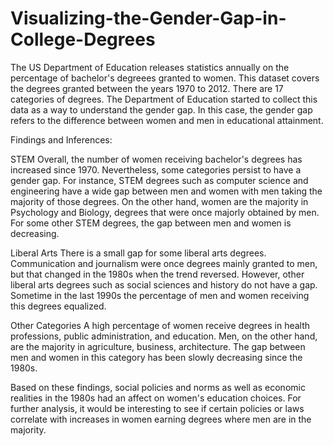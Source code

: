 # Visualizing-the-Gender-Gap-in-College-Degrees

The US Department of Education releases statistics annually on the percentage of bachelor's degreees granted to women. This dataset covers the degrees granted between the years 1970 to 2012. There are 17 categories of degrees. The Department of Education started to collect this data as a way to understand the gender gap. In this case, the gender gap refers to the difference between women and men in educational attainment. 


Findings and Inferences:

STEM
Overall, the number of women receiving bachelor's degrees has increased since 1970. Nevertheless, some categories persist to have a gender gap. For instance, STEM degrees such as computer science and engineering have a wide gap between men and women with men taking the majority of those degrees. On the other hand, women are the majority in Psychology and Biology, degrees that were once majorly obtained by men. For some other STEM degrees, the gap between men and women is decreasing. 

Liberal Arts
There is a small gap for some liberal arts degrees. Communication and journalism were once degrees mainly granted to men, but that changed in the 1980s when the trend reversed. However, other liberal arts degrees such as social sciences and history do not have a gap. Sometime in the last 1990s the percentage of men and women receiving this degrees equalized. 

Other Categories
A high percentage of women receive degrees in health professions, public administration, and education. Men, on the other hand, are the majority in agriculture, business, architecture. The gap between men and women in this category has been slowly decreasing since the 1980s. 

Based on these findings, social policies and norms as well as economic realities in the 1980s had an affect on women's education choices. For further analysis, it would be interesting to see if certain policies or laws correlate with increases in women earning degrees where men are in the majority. 
